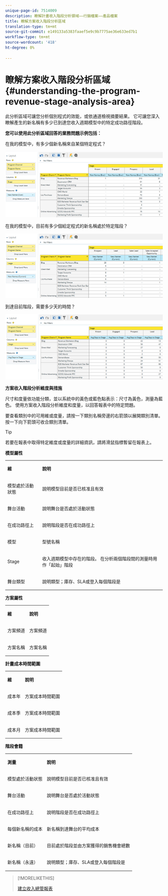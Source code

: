 ```yaml
---
unique-page-id: 7514009
description: 瞭解計畫收入階段分析領域——行銷檔案——產品檔案
title: 瞭解方案收入階段分析區域
translation-type: tm+mt
source-git-commit: e149133a5383faaef5e9c9b7775ae36e633ed7b1
workflow-type: tm+mt
source-wordcount: '418'
ht-degree: 0%

---
```



# 瞭解方案收入階段分析區域{#understanding-the-program-revenue-stage-analysis-area}

此分析區域可讓您分析個別程式的效能，或依通道檢視摘要結果。 它可讓您深入瞭解產生的新名稱有多少已到達您收入週期模型中的特定成功路徑階段。

**您可以使用此分析區域回答的業務問題示例包括：**

在我的模型中，有多少個新名稱來自某個特定程式？

![](assets/one-3.png)

在我的模型中，目前有多少個給定程式的新名稱處於特定階段？

![](assets/two-3.png)

到達目前階段，需要多少天的時間？

![](assets/three-3.png)

**方案收入階段分析維度與措施**

尺寸和度量依功能分類，並以系統中的黃色或藍色點表示：尺寸為黃色，測量為藍色。 使用方案收入階段分析維度和度量，以回答報表中的特定問題。

要查看類別中的可用維或度量，請按一下類別名稱旁邊的右箭頭以展開類別清單。 按一下向下箭頭可收合類別清單。

>[!TIP]
>
>若要在報表中取得特定維度或度量的詳細資訊，請將滑鼠指標暫留在報表上。

**模型屬性**

<table> 
 <tbody> 
  <tr> 
   <td colspan="1" rowspan="1"><strong>維</strong></td> 
   <td colspan="1" rowspan="1"><p><strong>說明</strong></p></td> 
  </tr> 
  <tr> 
   <td colspan="1" rowspan="1"><p>模型處於活動狀態</p></td> 
   <td colspan="1" rowspan="1"><p>說明模型目前是否已核准且有效</p></td> 
  </tr> 
  <tr> 
   <td colspan="1" rowspan="1"><p>舞台活動</p></td> 
   <td colspan="1" rowspan="1"><p>說明舞台是否處於活動狀態</p></td> 
  </tr> 
  <tr> 
   <td colspan="1" rowspan="1"><p>在成功路徑上</p></td> 
   <td colspan="1" rowspan="1"><p>說明階段是否在成功路徑上</p></td> 
  </tr> 
  <tr> 
   <td colspan="1" rowspan="1"><p>模型</p></td> 
   <td colspan="1" rowspan="1"><p>型號名稱</p></td> 
  </tr> 
  <tr> 
   <td colspan="1" rowspan="1"><p>Stage</p></td> 
   <td colspan="1" rowspan="1"><p>收入週期模型中存在的階段。 在分析兩個階段間的測量時用作「起始」階段</p></td> 
  </tr> 
  <tr> 
   <td colspan="1" rowspan="1"><p>舞台類型</p></td> 
   <td colspan="1" rowspan="1"><p>說明類型；庫存、SLA或登入每個階段是</p></td> 
  </tr> 
 </tbody> 
</table>

**方案屬性**

<table> 
 <tbody> 
  <tr> 
   <td colspan="1" rowspan="1"><p><strong>維</strong></p></td> 
   <td colspan="1" rowspan="1"><p><strong>說明</strong></p></td> 
  </tr> 
  <tr> 
   <td colspan="1" rowspan="1"><p>方案頻道</p></td> 
   <td colspan="1" rowspan="1"><p>方案頻道</p></td> 
  </tr> 
  <tr> 
   <td colspan="1" rowspan="1"><p>方案名稱</p></td> 
   <td colspan="1" rowspan="1"><p>方案名稱</p></td> 
  </tr> 
 </tbody> 
</table>

**計畫成本時間範圍**

<table> 
 <tbody> 
  <tr> 
   <td colspan="1" rowspan="1"><p><strong>維</strong></p></td> 
   <td colspan="1" rowspan="1"><p><strong>說明</strong></p></td> 
  </tr> 
  <tr> 
   <td colspan="1" rowspan="1"><p>成本年</p></td> 
   <td colspan="1" rowspan="1"><p>方案成本時間範圍</p></td> 
  </tr> 
  <tr> 
   <td colspan="1" rowspan="1"><p>成本季</p></td> 
   <td colspan="1" rowspan="1"><p>方案成本時間範圍</p></td> 
  </tr> 
  <tr> 
   <td colspan="1" rowspan="1"><p>成本月</p></td> 
   <td colspan="1" rowspan="1"><p>方案成本時間範圍</p></td> 
  </tr> 
 </tbody> 
</table>

**階段會籍**

<table> 
 <tbody> 
  <tr> 
   <td colspan="1" rowspan="1"><p><strong>測量</strong></p></td> 
   <td colspan="1" rowspan="1"><p><strong>說明</strong></p></td> 
  </tr> 
  <tr> 
   <td colspan="1" rowspan="1"><p>模型處於活動狀態</p></td> 
   <td colspan="1" rowspan="1"><p>說明模型目前是否已核准且有效</p></td> 
  </tr> 
  <tr> 
   <td colspan="1" rowspan="1"><p>舞台活動</p></td> 
   <td colspan="1" rowspan="1"><p>說明舞台是否處於活動狀態</p></td> 
  </tr> 
  <tr> 
   <td colspan="1" rowspan="1"><p>在成功路徑上</p></td> 
   <td colspan="1" rowspan="1"><p>說明階段是否在成功路徑上</p></td> 
  </tr> 
  <tr> 
   <td colspan="1" rowspan="1"><p>每個新名稱的成本</p></td> 
   <td colspan="1" rowspan="1"><p>新名稱到達舞台的平均成本</p></td> 
  </tr> 
  <tr> 
   <td colspan="1" rowspan="1"><p>新名稱（目前）</p></td> 
   <td colspan="1" rowspan="1"><p>目前處於階段並由方案獲得的銷售機會總數</p></td> 
  </tr> 
  <tr> 
   <td colspan="1" rowspan="1"><p>新名稱（永遠）</p></td> 
   <td colspan="1" rowspan="1"><p>說明類型；庫存、SLA或登入每個階段是</p></td> 
  </tr> 
 </tbody> 
</table>

>[!MORELIKETHIS]
>
>[建立收入總管報表](../../../../product-docs/reporting/revenue-cycle-analytics/revenue-explorer/create-a-revenue-explorer-report.md)

